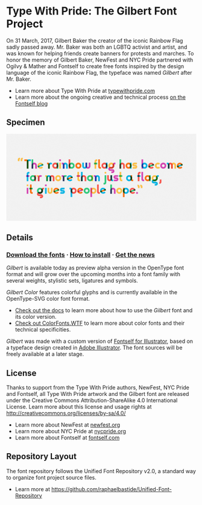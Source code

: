 # Type With Pride: The Gilbert Font Project

On 31 March, 2017, Gilbert Baker the creator of the iconic Rainbow Flag sadly passed away. Mr. Baker was both an LGBTQ activist and artist, and was known for helping friends create banners for protests and marches. To honor the memory of Gilbert Baker, NewFest and NYC Pride partnered with Ogilvy & Mather and Fontself to create free fonts inspired by the design language of the iconic Rainbow Flag, the typeface was named *Gilbert* after Mr. Baker.

- Learn more about Type With Pride at [typewithpride.com](https://www.typewithpride.com)
- Learn more about the ongoing creative and technical process [on the Fontself blog](https://stories.fontself.com/type-with-pride-a-color-font-chronicle-bb61fda31566)

## Specimen

[![Gilbert Specimen](specimen.jpg)](https://www.typewithpride.com)

## Details

### [Download the fonts](https://github.com/Fontself/TypeWithPride/releases/download/1.001/Gilbert_1.001_alpha.zip) · [How to install](/documentation) · [Get the news](https://www.typewithpride.com/#get-the-news)

*Gilbert* is available today as preview alpha version in the OpenType font format and will grow over the upcoming months into a font family with several weights, stylistic sets, ligatures and symbols.

*Gilbert Color* features colorful glyphs and is currently available in the OpenType-SVG color font format.

- [Check out the docs](/documentation) to learn more about how to use the *Gilbert* font and its color version.
- [Check out ColorFonts.WTF](https://www.colorfonts.wtf) to learn more about color fonts and their technical specificities.

*Gilbert* was made with a custom version of [Fontself for Illustrator](https://www.fontself.com), based on a typeface design created in [Adobe Illustrator](https://www.adobe.com/illustrator). The font sources will be freely available at a later stage.

## License

Thanks to support from the Type With Pride authors, NewFest, NYC Pride and Fontself, all Type With Pride artwork and the Gilbert font are released under the Creative Commons Attribution-ShareAlike 4.0 International License. Learn more about this license and usage rights at <http://creativecommons.org/licenses/by-sa/4.0/>

- Learn more about NewFest at [newfest.org](http://newfest.org)
- Learn more about NYC Pride at [nycpride.org](https://www.nycpride.org)
- Learn more about Fontself at [fontself.com](https://www.fontself.com)

## Repository Layout

The font repository follows the Unified Font Repository v2.0, a standard way to organize font project source files. 

- Learn more at <https://github.com/raphaelbastide/Unified-Font-Repository>
